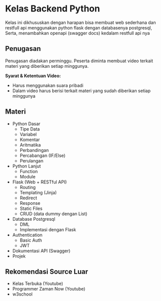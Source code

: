 # Kelas Backend Python
Kelas ini dikhususkan dengan harapan bisa membuat web sederhana dan restfull api menggunakan python flask dengan databasenya postgresql, Serta, menambahkan openapi (swagger docs) kedalam restfull api nya

## Penugasan
Penugasan diadakan perminggu. Peserta diminta membuat video terkait materi yang diberikan setiap minggunya.

**Syarat & Ketentuan Video:**
- Harus menggunakan suara pribadi
- Dalam video harus berisi terkait materi yang sudah diberikan setiap minggunya

## Materi
- Python Dasar
  - Tipe Data
  - Variabel
  - Komentar
  - Aritmatika
  - Perbandingan
  - Percabangan (IF/Else)
  - Perulangan
- Python Lanjut
  - Function
  - Module
- Flask (Web + RESTful API)
  - Routing
  - Templating (Jinja)
  - Redirect
  - Response
  - Static Files
  - CRUD (data dummy dengan List)
- Database Postgresql
  - DML
  - Implementasi dengan Flask
- Authentication
  - Basic Auth
  - JWT
- Dokumentasi API (Swagger)
- Projek



## Rekomendasi Source Luar
- Kelas Terbuka (Youtube)
- Programmer Zaman Now (Youtube)
- w3school